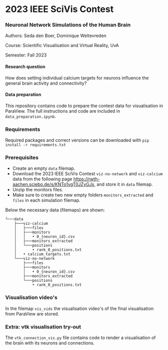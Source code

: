 # 2023 IEEE SciVis Contest
### Neuronal Network Simulations of the Human Brain

Authors: Seda den Boer, Dominique Weltevreden

Course: Scientific Visualisation and Virtual Reality, UvA

Semester: Fall 2023

#### Research question
How does setting individual calcium targets for neurons influence the general brain activity and connectivity?

#### Data preparation
This repository contains code to prepare the contest data for visualisation in ParaView. The full instructions and code are included in `data_preparation.ipynb`. 

### Requirements
Required packages and correct versions can be downloaded with `pip install -r requirements.txt`

### Prerequisites
* Create an empty `data` filemap.
* Download the 2023 IEEE SciVis Contest `viz-no-network` and `viz-calcium` data from the following page https://rwth-aachen.sciebo.de/s/KNTo1vgT0JZyGJx, and store it in `data` filemap.
* Unzip the monitors files.
* Make sure to create two new empty folders `monitors_extracted` and `files` in each simulation filemap.

Below the necessary data (filemaps) are shown:
```
└───data
    ├───viz-calcium
    │   ├───files
    │   ├───monitors
    │   │   • 0_{neuron_id}.csv
    │   ├───monitors_extracted
    │   └───positions
    │       • rank_0_positions.txt
    │   • calcium_targets.txt
    └───viz-no-network
        ├───files
        ├───monitors
        │   • 0_{neuron_id}.csv
        ├───monitors_extracted
        └───positions
            • rank_0_positions.txt
```
### Visualisation video's 
In the filemap `vis_vids` the visualisation video's of the final visualisation from ParaView are stored.

### Extra: vtk visualisation try-out
The `vtk_connection_vis.py` file contains code to render a visualisation of the brain with its neurons and connections.